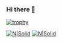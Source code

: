 ### Hi there 👋

[![trophy](https://github-profile-trophy.vercel.app/?username=harsh18262&theme=gruvbox)](https://github.com/ryo-ma/github-profile-trophy)

[![N|Solid](http://www.hackthebox.eu/badge/image/322519)](https://www.hackthebox.eu/profile/322519) [![N|Solid](https://tryhackme-badges.s3.amazonaws.com/harsh18262.png)](https://tryhackme.com/p/harsh18262)

<!--
**harsh18262/harsh18262** is a ✨ _special_ ✨ repository because its `README.md` (this file) appears on your GitHub profile.

Here are some ideas to get you started:

- 🔭 I’m currently working on ...
- 🌱 I’m currently learning ...
- 👯 I’m looking to collaborate on ...
- 🤔 I’m looking for help with ...
- 💬 Ask me about ...
- 📫 How to reach me: ...
- 😄 Pronouns: ...
- ⚡ Fun fact: ...
-->
